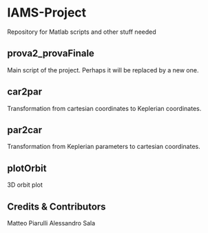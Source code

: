 # IAMS-Project
Repository for Matlab scripts and other stuff needed 

## prova2_provaFinale
Main script of the project. Perhaps it will be replaced by a new one.

## car2par
Transformation from cartesian coordinates to Keplerian coordinates.

## par2car
Transformation from Keplerian parameters to cartesian coordinates.

## plotOrbit
3D orbit plot

## Credits & Contributors
Matteo Piarulli
Alessandro Sala
